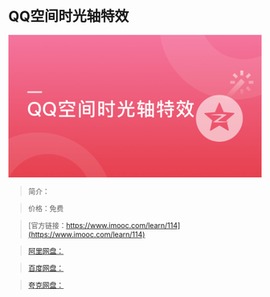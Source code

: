 # QQ空间时光轴特效

![img](../../assets/5fe442dd0001966205400304.jpg)

> 简介：

> 价格：免费

> [官方链接：https://www.imooc.com/learn/114](https://www.imooc.com/learn/114)

> [阿里网盘：]()

> [百度网盘：]()

> [夸克网盘：]()
